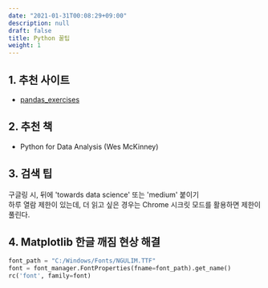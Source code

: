 ```yaml
---
date: "2021-01-31T00:08:29+09:00"
description: null
draft: false
title: Python 꿀팁
weight: 1
---
```


## 1. 추천 사이트
- [pandas_exercises](https://github.com/guipsamora/pandas_exercises)

## 2. 추천 책
- Python for Data Analysis (Wes McKinney)

## 3. 검색 팁
구글링 시, 뒤에 'towards data science' 또는 'medium' 붙이기  
하루 열람 제한이 있는데, 더 읽고 싶은 경우는 Chrome 시크릿 모드를 활용하면 제한이 풀린다. 

## 4. Matplotlib 한글 깨짐 현상 해결
```python
font_path = "C:/Windows/Fonts/NGULIM.TTF"
font = font_manager.FontProperties(fname=font_path).get_name()
rc('font', family=font)
```